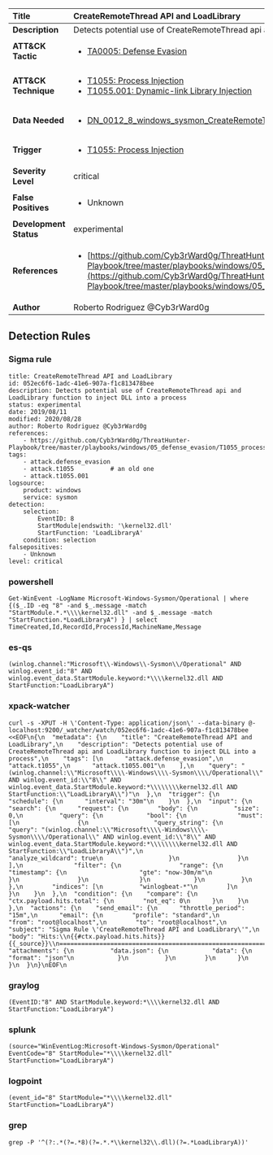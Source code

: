 | Title                    | CreateRemoteThread API and LoadLibrary       |
|:-------------------------|:------------------|
| **Description**          | Detects potential use of CreateRemoteThread api and LoadLibrary function to inject DLL into a process |
| **ATT&amp;CK Tactic**    |  <ul><li>[TA0005: Defense Evasion](https://attack.mitre.org/tactics/TA0005)</li></ul>  |
| **ATT&amp;CK Technique** | <ul><li>[T1055: Process Injection](https://attack.mitre.org/techniques/T1055)</li><li>[T1055.001: Dynamic-link Library Injection](https://attack.mitre.org/techniques/T1055/001)</li></ul>  |
| **Data Needed**          | <ul><li>[DN_0012_8_windows_sysmon_CreateRemoteThread](../Data_Needed/DN_0012_8_windows_sysmon_CreateRemoteThread.md)</li></ul>  |
| **Trigger**              | <ul><li>[T1055: Process Injection](../Triggers/T1055.md)</li></ul>  |
| **Severity Level**       | critical |
| **False Positives**      | <ul><li>Unknown</li></ul>  |
| **Development Status**   | experimental |
| **References**           | <ul><li>[https://github.com/Cyb3rWard0g/ThreatHunter-Playbook/tree/master/playbooks/windows/05_defense_evasion/T1055_process_injection/dll_injection_createremotethread_loadlibrary.md](https://github.com/Cyb3rWard0g/ThreatHunter-Playbook/tree/master/playbooks/windows/05_defense_evasion/T1055_process_injection/dll_injection_createremotethread_loadlibrary.md)</li></ul>  |
| **Author**               | Roberto Rodriguez @Cyb3rWard0g |


## Detection Rules

### Sigma rule

```
title: CreateRemoteThread API and LoadLibrary
id: 052ec6f6-1adc-41e6-907a-f1c813478bee
description: Detects potential use of CreateRemoteThread api and LoadLibrary function to inject DLL into a process
status: experimental
date: 2019/08/11
modified: 2020/08/28
author: Roberto Rodriguez @Cyb3rWard0g
references:
    - https://github.com/Cyb3rWard0g/ThreatHunter-Playbook/tree/master/playbooks/windows/05_defense_evasion/T1055_process_injection/dll_injection_createremotethread_loadlibrary.md
tags:
    - attack.defense_evasion
    - attack.t1055          # an old one
    - attack.t1055.001
logsource:
    product: windows
    service: sysmon
detection:
    selection: 
        EventID: 8
        StartModule|endswith: '\kernel32.dll'
        StartFunction: 'LoadLibraryA'
    condition: selection
falsepositives:
    - Unknown
level: critical

```





### powershell
    
```
Get-WinEvent -LogName Microsoft-Windows-Sysmon/Operational | where {($_.ID -eq "8" -and $_.message -match "StartModule.*.*\\\\kernel32.dll" -and $_.message -match "StartFunction.*LoadLibraryA") } | select TimeCreated,Id,RecordId,ProcessId,MachineName,Message
```


### es-qs
    
```
(winlog.channel:"Microsoft\\-Windows\\-Sysmon\\/Operational" AND winlog.event_id:"8" AND winlog.event_data.StartModule.keyword:*\\\\kernel32.dll AND StartFunction:"LoadLibraryA")
```


### xpack-watcher
    
```
curl -s -XPUT -H \'Content-Type: application/json\' --data-binary @- localhost:9200/_watcher/watch/052ec6f6-1adc-41e6-907a-f1c813478bee <<EOF\n{\n  "metadata": {\n    "title": "CreateRemoteThread API and LoadLibrary",\n    "description": "Detects potential use of CreateRemoteThread api and LoadLibrary function to inject DLL into a process",\n    "tags": [\n      "attack.defense_evasion",\n      "attack.t1055",\n      "attack.t1055.001"\n    ],\n    "query": "(winlog.channel:\\"Microsoft\\\\-Windows\\\\-Sysmon\\\\/Operational\\" AND winlog.event_id:\\"8\\" AND winlog.event_data.StartModule.keyword:*\\\\\\\\kernel32.dll AND StartFunction:\\"LoadLibraryA\\")"\n  },\n  "trigger": {\n    "schedule": {\n      "interval": "30m"\n    }\n  },\n  "input": {\n    "search": {\n      "request": {\n        "body": {\n          "size": 0,\n          "query": {\n            "bool": {\n              "must": [\n                {\n                  "query_string": {\n                    "query": "(winlog.channel:\\"Microsoft\\\\-Windows\\\\-Sysmon\\\\/Operational\\" AND winlog.event_id:\\"8\\" AND winlog.event_data.StartModule.keyword:*\\\\\\\\kernel32.dll AND StartFunction:\\"LoadLibraryA\\")",\n                    "analyze_wildcard": true\n                  }\n                }\n              ],\n              "filter": {\n                "range": {\n                  "timestamp": {\n                    "gte": "now-30m/m"\n                  }\n                }\n              }\n            }\n          }\n        },\n        "indices": [\n          "winlogbeat-*"\n        ]\n      }\n    }\n  },\n  "condition": {\n    "compare": {\n      "ctx.payload.hits.total": {\n        "not_eq": 0\n      }\n    }\n  },\n  "actions": {\n    "send_email": {\n      "throttle_period": "15m",\n      "email": {\n        "profile": "standard",\n        "from": "root@localhost",\n        "to": "root@localhost",\n        "subject": "Sigma Rule \'CreateRemoteThread API and LoadLibrary\'",\n        "body": "Hits:\\n{{#ctx.payload.hits.hits}}{{_source}}\\n================================================================================\\n{{/ctx.payload.hits.hits}}",\n        "attachments": {\n          "data.json": {\n            "data": {\n              "format": "json"\n            }\n          }\n        }\n      }\n    }\n  }\n}\nEOF\n
```


### graylog
    
```
(EventID:"8" AND StartModule.keyword:*\\\\kernel32.dll AND StartFunction:"LoadLibraryA")
```


### splunk
    
```
(source="WinEventLog:Microsoft-Windows-Sysmon/Operational" EventCode="8" StartModule="*\\\\kernel32.dll" StartFunction="LoadLibraryA")
```


### logpoint
    
```
(event_id="8" StartModule="*\\\\kernel32.dll" StartFunction="LoadLibraryA")
```


### grep
    
```
grep -P '^(?:.*(?=.*8)(?=.*.*\\kernel32\\.dll)(?=.*LoadLibraryA))'
```



